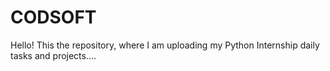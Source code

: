 # CODSOFT
Hello! This the repository, where I am uploading my Python Internship daily tasks and projects....
